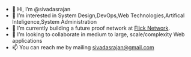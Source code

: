 - 👋 Hi, I’m @sivadasrajan
- 👀 I’m interested in System Design,DevOps,Web Technologies,Artifical Inteligence,System Administration
- 🌱 I’m currently building a future proof network at [Flick Network](https://flick.network/).
- 💞️ I’m looking to collaborate in medium to large, scale/complexity Web applications
- 📫 You can reach me by mailing sivadasrajan@gmail.com
